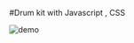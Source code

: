 #Drum kit with Javascript , CSS 

![demo](https://cloud.githubusercontent.com/assets/11720929/23557217/3381d83a-0027-11e7-9dbc-542e736b1589.gif)
